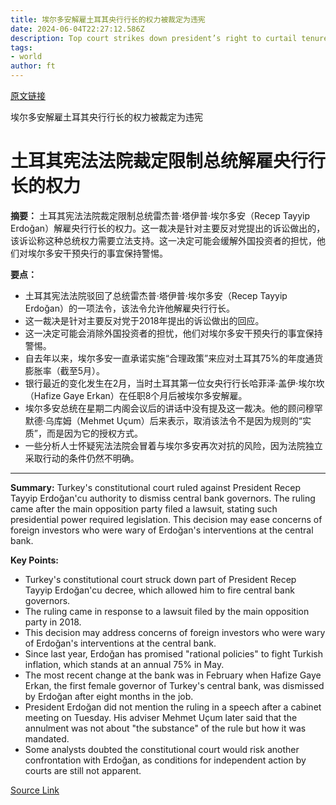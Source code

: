 ```yaml
---
title: 埃尔多安解雇土耳其央行行长的权力被裁定为违宪
date: 2024-06-04T22:27:12.586Z
description: Top court strikes down president’s right to curtail tenures of bank governors
tags: 
- world
author: ft
---
```


[原文链接](https://ft.com/content/f290bbaf-0d12-4480-bef0-4baca576e6b7)

埃尔多安解雇土耳其央行行长的权力被裁定为违宪

# 土耳其宪法法院裁定限制总统解雇央行行长的权力

**摘要：** 土耳其宪法法院裁定限制总统雷杰普·塔伊普·埃尔多安（Recep Tayyip Erdoğan）解雇央行行长的权力。这一裁决是针对主要反对党提出的诉讼做出的，该诉讼称这种总统权力需要立法支持。这一决定可能会缓解外国投资者的担忧，他们对埃尔多安干预央行的事宜保持警惕。

**要点：**
- 土耳其宪法法院驳回了总统雷杰普·塔伊普·埃尔多安（Recep Tayyip Erdoğan）的一项法令，该法令允许他解雇央行行长。
- 这一裁决是针对主要反对党于2018年提出的诉讼做出的回应。
- 这一决定可能会消除外国投资者的担忧，他们对埃尔多安干预央行的事宜保持警惕。
- 自去年以来，埃尔多安一直承诺实施“合理政策”来应对土耳其75%的年度通货膨胀率（截至5月）。
- 银行最近的变化发生在2月，当时土耳其第一位女央行行长哈菲泽·盖伊·埃尔坎（Hafize Gaye Erkan）在任职8个月后被埃尔多安解雇。
- 埃尔多安总统在星期二内阁会议后的讲话中没有提及这一裁决。他的顾问穆罕默德·乌库姆（Mehmet Uçum）后来表示，取消该法令不是因为规则的“实质”，而是因为它的授权方式。
- 一些分析人士怀疑宪法法院会冒着与埃尔多安再次对抗的风险，因为法院独立采取行动的条件仍然不明确。

---

 **Summary:** 
Turkey's constitutional court ruled against President Recep Tayyip Erdoğan'cu authority to dismiss central bank governors. The ruling came after the main opposition party filed a lawsuit, stating such presidential power required legislation. This decision may ease concerns of foreign investors who were wary of Erdoğan's interventions at the central bank.

**Key Points:**
- Turkey's constitutional court struck down part of President Recep Tayyip Erdoğan'cu decree, which allowed him to fire central bank governors.
- The ruling came in response to a lawsuit filed by the main opposition party in 2018.
- This decision may address concerns of foreign investors who were wary of Erdoğan's interventions at the central bank.
- Since last year, Erdoğan has promised "rational policies" to fight Turkish inflation, which stands at an annual 75% in May.
- The most recent change at the bank was in February when Hafize Gaye Erkan, the first female governor of Turkey's central bank, was dismissed by Erdoğan after eight months in the job.
- President Erdoğan did not mention the ruling in a speech after a cabinet meeting on Tuesday. His adviser Mehmet Uçum later said that the annulment was not about "the substance" of the rule but how it was mandated.
- Some analysts doubted the constitutional court would risk another confrontation with Erdoğan, as conditions for independent action by courts are still not apparent.

[Source Link](https://ft.com/content/f290bbaf-0d12-4480-bef0-4baca576e6b7)

